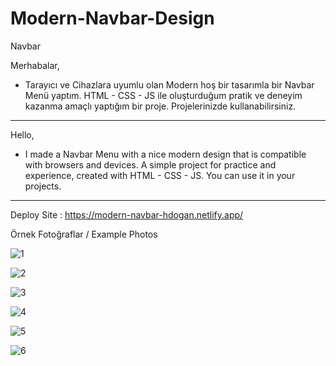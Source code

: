 # Modern-Navbar-Design
Navbar

Merhabalar,

- Tarayıcı ve Cihazlara uyumlu olan Modern hoş bir tasarımla bir Navbar Menü yaptım. HTML - CSS - JS ile oluşturduğum pratik ve deneyim kazanma amaçlı yaptığım bir proje.
Projelerinizde kullanabilirsiniz.

--------------------------------------------------------------

Hello,

- I made a Navbar Menu with a nice modern design that is compatible with browsers and devices. A simple project for practice and experience, created with HTML - CSS - JS.
You can use it in your projects.

--------------------------------------------------------------

Deploy Site : https://modern-navbar-hdogan.netlify.app/

Örnek Fotoğraflar / Example Photos

![1](https://github.com/HamzaDogann/Modern-Navbar-Design/assets/93007915/71b756ed-b504-4f0f-a9a0-06663534a243)

![2](https://github.com/HamzaDogann/Modern-Navbar-Design/assets/93007915/3b13f9df-878e-4ff8-8e60-1c38e037766d)

![3](https://github.com/HamzaDogann/Modern-Navbar-Design/assets/93007915/98ac5be3-5af5-4958-a209-b2fd80e2dd69)

![4](https://github.com/HamzaDogann/Modern-Navbar-Design/assets/93007915/44facec4-c5f3-4a98-a9d4-e41bfb97af07)

![5](https://github.com/HamzaDogann/Modern-Navbar-Design/assets/93007915/64790c3c-4d54-4c52-8131-f5ce1b614768)

![6](https://github.com/HamzaDogann/Modern-Navbar-Design/assets/93007915/6e54dd1e-0146-48d8-8b07-b954fd2d87a8)








